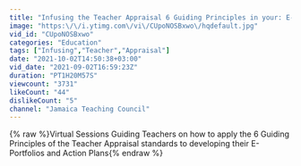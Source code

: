 ```yaml
---
title: "Infusing the Teacher Appraisal 6 Guiding Principles in your: E-Portfolio and Action Plans Day 1"
image: "https:\/\/i.ytimg.com\/vi\/CUpoNOSBxwo\/hqdefault.jpg"
vid_id: "CUpoNOSBxwo"
categories: "Education"
tags: ["Infusing","Teacher","Appraisal"]
date: "2021-10-02T14:50:38+03:00"
vid_date: "2021-09-02T16:59:23Z"
duration: "PT1H20M57S"
viewcount: "3731"
likeCount: "44"
dislikeCount: "5"
channel: "Jamaica Teaching Council"
---
```

{% raw %}Virtual Sessions Guiding Teachers on how to apply the 6 Guiding Principles of the  Teacher Appraisal standards to developing their E-Portfolios and Action Plans{% endraw %}
